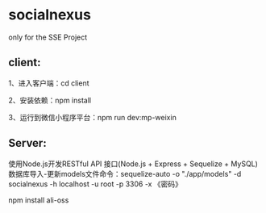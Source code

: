 # socialnexus
only for the SSE Project

## client:

1、进入客户端：cd client

2、安装依赖：npm install

3、运行到微信小程序平台：npm run dev:mp-weixin

## Server:
使用Node.js开发RESTfuI API 接口(Node.js + Express + Sequelize + MySQL)
数据库导入-更新models文件命令：sequelize-auto -o "./app/models" -d socialnexus -h localhost -u root -p 3306 -x 《密码》

npm install ali-oss